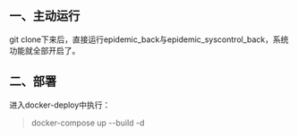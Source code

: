 ## 一、主动运行
git clone下来后，直接运行epidemic_back与epidemic_syscontrol_back，系统功能就全部开启了。
## 二、部署
进入docker-deploy中执行：
> docker-compose up --build -d